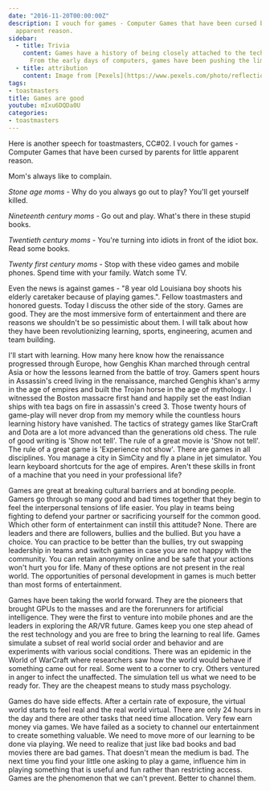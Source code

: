 ```yaml
---
date: "2016-11-20T00:00:00Z"
description: I vouch for games - Computer Games that have been cursed by parents for little
  apparent reason.
sidebar:
  - title: Trivia
    content: Games have a history of being closely attached to the technology revolution.
      From the early days of computers, games have been pushing the limits of what machines can do often leading to revolutions. Unsurprisingly, games introduced many to the world of programming. Considering what they give, the drawbacks are minor enough to let the medium thrive.
  - title: attribution
    content: Image from [Pexels](https://www.pexels.com/photo/reflection-playstation-pad-gaming-18174/)
tags:
- toastmasters
title: Games are good
youtube: mIxu6DQDa0U
categories:
- toastmasters
---
```


Here is another speech for toastmasters, CC#02. I vouch for games - Computer Games that have been cursed by parents for little apparent reason.


Mom's always like to complain.


 *Stone age moms* - Why do you always go out to play? You'll get yourself killed.

 *Nineteenth century moms* - Go out and play. What's there in these stupid books.

 *Twentieth century moms* - You're turning into idiots in front of the idiot box. Read some books.

 *Twenty first century moms* - Stop with these video games and mobile phones. Spend time with your family. Watch some TV.


Even the news is against games - "8 year old Louisiana boy shoots his elderly caretaker because of playing games.". Fellow toastmasters and honored guests. Today I discuss the other side of the story. Games are good. They are the most immersive form of entertainment and there are reasons we shouldn't be so pessimistic about them. I will talk about how they have been revolutionizing learning, sports, engineering, acumen and team building.


I'll start with learning. How many here know how the renaissance progressed through Europe, how Genghis Khan marched through central Asia or how the lessons learned from the battle of troy. Gamers spent hours in Assassin's creed living in the renaissance, marched Genghis khan's army in the age of empires and built the Trojan horse in the age of mythology. I witnessed the Boston massacre first hand and happily set the east Indian ships with tea bags on fire in assassin's creed 3. Those twenty hours of game-play will never drop from my memory while the countless hours learning history have vanished. The tactics of strategy games like StarCraft and Dota are a lot more advanced than the generations old chess. The rule of good writing is 'Show not tell'. The rule of a great movie is 'Show not tell'. The rule of a great game is 'Experience not show'. There are games in all disciplines. You manage a city in SimCity and fly a plane in jet simulator. You learn keyboard shortcuts for the age of empires. Aren't these skills in front of a machine that you need in your professional life?


Games are great at breaking cultural barriers and at bonding people. Gamers go through so many good and bad times together that they begin to feel the interpersonal tensions of life easier. You play in teams being fighting to defend your partner or sacrificing yourself for the common good. Which other form of entertainment can instill this attitude? None. There are leaders and there are followers, bullies and the bullied. But you have a choice. You can practice to be better than the bullies, try out swapping leadership in teams and switch games in case you are not happy with the community. You can retain anonymity online and be safe that your actions won't hurt you for life. Many of these options are not present in the real world. The opportunities of personal development in games is much better than most forms of entertainment.


Games have been taking the world forward. They are the pioneers that brought GPUs to the masses and are the forerunners for artificial intelligence. They were the first to venture into mobile phones and are the leaders in exploring the AR/VR future. Games keep you one step ahead of the rest technology and you are free to bring the learning to real life. Games simulate a subset of real world social order and behavior and are experiments with various social conditions. There was an epidemic in the World of WarCraft where researchers saw how the world would behave if something came out for real. Some went to a corner to cry. Others ventured in anger to infect the unaffected. The simulation tell us what we need to be ready for. They are the cheapest means to study mass psychology.


Games do have side effects. After a certain rate of exposure, the virtual world starts to feel real and the real world virtual. There are only 24 hours in the day and there are other tasks that need time allocation. Very few earn money via games. We have failed as a society to channel our entertainment to create something valuable. We need to move more of our learning to be done via playing. We need to realize that just like bad books and bad movies there are bad games. That doesn't mean the medium is bad. The next time you find your little one asking to play a game, influence him in playing something that is useful and fun rather than restricting access. Games are the phenomenon that we can't prevent. Better to channel them.
